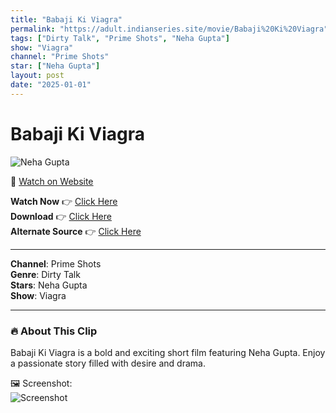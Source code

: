 ```yaml
---
title: "Babaji Ki Viagra"
permalink: "https://adult.indianseries.site/movie/Babaji%20Ki%20Viagra"
tags: ["Dirty Talk", "Prime Shots", "Neha Gupta"]
show: "Viagra"
channel: "Prime Shots"
star: ["Neha Gupta"]
layout: post
date: "2025-01-01"
---
```


# Babaji Ki Viagra

![Neha Gupta](https://shorts.desisins.com/wp-content/uploads/2024/07/Babaji-Ki-Viagra-PrimeShots-Neha-Gupta-DesiSins.com_.jpg)

🔗 [Watch on Website](https://adult.indianseries.site/movie/Babaji%20Ki%20Viagra)

**Watch Now** 👉 [Click Here](https://adult.indianseries.site/movie/Babaji%20Ki%20Viagra)  
**Download** 👉 [Click Here](https://adult.indianseries.site/movie/Babaji%20Ki%20Viagra)  
**Alternate Source** 👉 [Click Here](https://adult.indianseries.site/movie/Babaji%20Ki%20Viagra)

---

**Channel**: Prime Shots  
**Genre**: Dirty Talk  
**Stars**: Neha Gupta  
**Show**: Viagra

---

### 🔥 About This Clip

Babaji Ki Viagra is a bold and exciting short film featuring Neha Gupta. Enjoy a passionate story filled with desire and drama.
 
🖼️ Screenshot:  
![Screenshot](https://shorts.desisins.com/wp-content/uploads/2024/07/Babaji-Ki-Viagra-PrimeShots-Neha-Gupta-DesiSins.com_.jpg)
